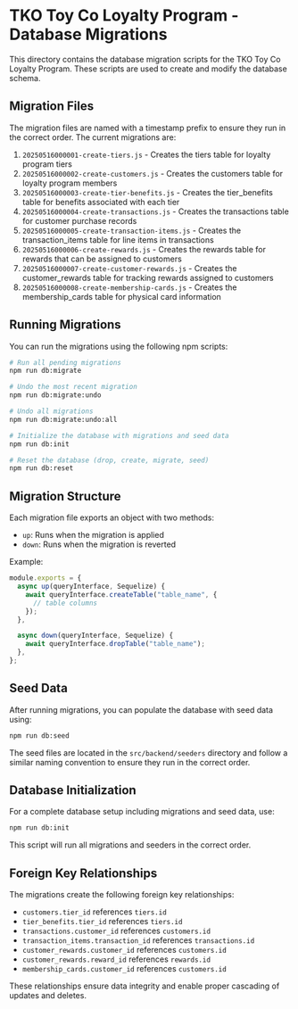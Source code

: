 # TKO Toy Co Loyalty Program - Database Migrations

This directory contains the database migration scripts for the TKO Toy Co Loyalty Program. These scripts are used to create and modify the database schema.

## Migration Files

The migration files are named with a timestamp prefix to ensure they run in the correct order. The current migrations are:

1. `20250516000001-create-tiers.js` - Creates the tiers table for loyalty program tiers
2. `20250516000002-create-customers.js` - Creates the customers table for loyalty program members
3. `20250516000003-create-tier-benefits.js` - Creates the tier_benefits table for benefits associated with each tier
4. `20250516000004-create-transactions.js` - Creates the transactions table for customer purchase records
5. `20250516000005-create-transaction-items.js` - Creates the transaction_items table for line items in transactions
6. `20250516000006-create-rewards.js` - Creates the rewards table for rewards that can be assigned to customers
7. `20250516000007-create-customer-rewards.js` - Creates the customer_rewards table for tracking rewards assigned to customers
8. `20250516000008-create-membership-cards.js` - Creates the membership_cards table for physical card information

## Running Migrations

You can run the migrations using the following npm scripts:

```bash
# Run all pending migrations
npm run db:migrate

# Undo the most recent migration
npm run db:migrate:undo

# Undo all migrations
npm run db:migrate:undo:all

# Initialize the database with migrations and seed data
npm run db:init

# Reset the database (drop, create, migrate, seed)
npm run db:reset
```

## Migration Structure

Each migration file exports an object with two methods:

- `up`: Runs when the migration is applied
- `down`: Runs when the migration is reverted

Example:

```javascript
module.exports = {
  async up(queryInterface, Sequelize) {
    await queryInterface.createTable("table_name", {
      // table columns
    });
  },

  async down(queryInterface, Sequelize) {
    await queryInterface.dropTable("table_name");
  },
};
```

## Seed Data

After running migrations, you can populate the database with seed data using:

```bash
npm run db:seed
```

The seed files are located in the `src/backend/seeders` directory and follow a similar naming convention to ensure they run in the correct order.

## Database Initialization

For a complete database setup including migrations and seed data, use:

```bash
npm run db:init
```

This script will run all migrations and seeders in the correct order.

## Foreign Key Relationships

The migrations create the following foreign key relationships:

- `customers.tier_id` references `tiers.id`
- `tier_benefits.tier_id` references `tiers.id`
- `transactions.customer_id` references `customers.id`
- `transaction_items.transaction_id` references `transactions.id`
- `customer_rewards.customer_id` references `customers.id`
- `customer_rewards.reward_id` references `rewards.id`
- `membership_cards.customer_id` references `customers.id`

These relationships ensure data integrity and enable proper cascading of updates and deletes.
